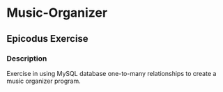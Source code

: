# Music-Organizer

## Epicodus Exercise

### Description

Exercise in using MySQL database one-to-many relationships to create a music organizer program.
